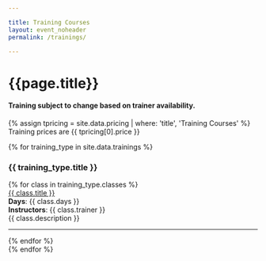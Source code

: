```yaml
---

title: Training Courses
layout: event_noheader
permalink: /trainings/

---
```


# {{page.title}}

#### Training subject to change based on trainer availability.

{% assign tpricing = site.data.pricing | where: 'title', 'Training Courses' %}
Training prices are {{ tpricing[0].price }}

<section class='training'>
{% for training_type in site.data.trainings %}
<h3 style="background-color: #{{ training_type.color }};">{{ training_type.title }}</h3>
<div class="tr-mobile-table" style="border-left-color: #{{ training_type.color }} !important;">
    {% for class in training_type.classes %}
    <div class="class-container">
        <div class="class-title"><a href="{{ class.url }}">{{ class.title }}</a></div>
        <div><strong>Days</strong>: {{ class.days }}</div>
        <div><strong>Instructors</strong>: {{ class.trainer }}</div>
        <div class="class-description">{{ class.description }}</div>
    </div>
    <hr>
    {% endfor %}
</div>
{% endfor %}
</section>

